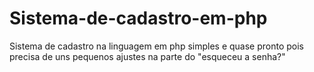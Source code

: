 # Sistema-de-cadastro-em-php
 Sistema de cadastro na linguagem em php simples e quase pronto pois precisa de uns pequenos ajustes na parte do "esqueceu a senha?"
